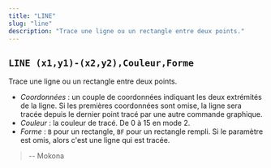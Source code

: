 ```yaml
---
title: "LINE"
slug: "line"
description: "Trace une ligne ou un rectangle entre deux points."
---
```


## `LINE (x1,y1)-(x2,y2),Couleur,Forme`

Trace une ligne ou un rectangle entre deux points.

- *Coordonnées* : un couple de coordonnées indiquant les deux extrémités de la ligne. Si les premières coordonnées sont omise, la ligne sera tracée depuis le dernier point tracé par une autre commande graphique.
- *Couleur* : la couleur de tracé. De 0 à 15 en mode 2.
- *Forme* : `B` pour un rectangle, `BF` pour un rectangle rempli. Si le paramètre est omis, alors c'est une ligne qui est tracée.

> -- Mokona
